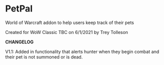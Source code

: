 # PetPal
World of Warcraft addon to help users keep track of their pets

Created for WoW Classic TBC on 6/1/2021 by Trey Tolleson


**CHANGELOG**

V1.1: Added in functionality that alerts hunter when they begin combat and their pet is not summoned or is dead.
